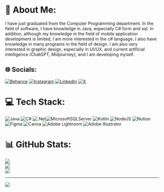 # 💫 About Me:
I have just graduated from the Computer Programming department. In the field of software, I have knowledge in Java, especially C# form and sql. In addition, although my knowledge in the field of mobile application development is limited, I am more interested in the c# language. I also have knowledge in many programs in the field of design. I am also very interested in graphic design, especially in UI/UX, and current artificial intelligence (ChatGPT, Midjourney), and I am developing myself.


## 🌐 Socials:
[![Behance](https://img.shields.io/badge/Behance-1769ff?logo=behance&logoColor=white)](https://behance.net/hamzaoykurt) [![Instagram](https://img.shields.io/badge/Instagram-%23E4405F.svg?logo=Instagram&logoColor=white)](https://instagram.com/hamzaoykurtt) [![LinkedIn](https://img.shields.io/badge/LinkedIn-%230077B5.svg?logo=linkedin&logoColor=white)](https://linkedin.com/in/hamzaoykurt) [![X](https://img.shields.io/badge/X-black.svg?logo=X&logoColor=white)](https://x.com/hamzaoykurt) 

# 💻 Tech Stack:
![Java](https://img.shields.io/badge/java-%23ED8B00.svg?style=for-the-badge&logo=openjdk&logoColor=white) ![C#](https://img.shields.io/badge/c%23-%23239120.svg?style=for-the-badge&logo=csharp&logoColor=white) ![.Net](https://img.shields.io/badge/.NET-5C2D91?style=for-the-badge&logo=.net&logoColor=white)![MicrosoftSQLServer](https://img.shields.io/badge/Microsoft%20SQL%20Server-CC2927?style=for-the-badge&logo=microsoft%20sql%20server&logoColor=white) ![Kotlin](https://img.shields.io/badge/kotlin-%237F52FF.svg?style=for-the-badge&logo=kotlin&logoColor=white) ![NodeJS](https://img.shields.io/badge/node.js-6DA55F?style=for-the-badge&logo=node.js&logoColor=white) ![Notion](https://img.shields.io/badge/Notion-%23000000.svg?style=for-the-badge&logo=notion&logoColor=white) ![Figma](https://img.shields.io/badge/figma-%23F24E1E.svg?style=for-the-badge&logo=figma&logoColor=white) ![Canva](https://img.shields.io/badge/Canva-%2300C4CC.svg?style=for-the-badge&logo=Canva&logoColor=white) ![Adobe Lightroom](https://img.shields.io/badge/Adobe%20Lightroom-31A8FF.svg?style=for-the-badge&logo=Adobe%20Lightroom&logoColor=white)  ![Adobe Illustrator](https://img.shields.io/badge/adobe%20illustrator-%23FF9A00.svg?style=for-the-badge&logo=adobe%20illustrator&logoColor=white)
# 📊 GitHub Stats:
![](https://github-readme-stats.vercel.app/api?username=hamzaoykurt&theme=dark&hide_border=false&include_all_commits=false&count_private=false)<br/>
![](https://github-readme-streak-stats.herokuapp.com/?user=hamzaoykurt&theme=dark&hide_border=false)<br/>
![](https://github-readme-stats.vercel.app/api/top-langs/?username=hamzaoykurt&theme=dark&hide_border=false&include_all_commits=false&count_private=false&layout=compact)

---
[![](https://visitcount.itsvg.in/api?id=hamzaoykurt&icon=2&color=12)](https://visitcount.itsvg.in)

<!-- Proudly created with GPRM ( https://gprm.itsvg.in ) -->

